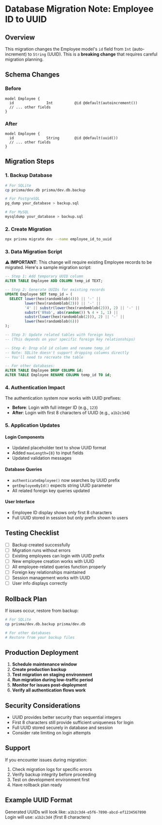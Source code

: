 # Database Migration Note: Employee ID to UUID

## Overview

This migration changes the Employee model's `id` field from `Int` (auto-increment) to `String` (UUID). This is a **breaking change** that requires careful migration planning.

## Schema Changes

### Before
```prisma
model Employee {
  id               Int          @id @default(autoincrement())
  // ... other fields
}
```

### After
```prisma
model Employee {
  id               String       @id @default(uuid())
  // ... other fields
}
```

## Migration Steps

### 1. Backup Database
```bash
# For SQLite
cp prisma/dev.db prisma/dev.db.backup

# For PostgreSQL
pg_dump your_database > backup.sql

# For MySQL
mysqldump your_database > backup.sql
```

### 2. Create Migration
```bash
npx prisma migrate dev --name employee_id_to_uuid
```

### 3. Data Migration Script

⚠️ **IMPORTANT**: This change will require existing Employee records to be migrated. Here's a sample migration script:

```sql
-- Step 1: Add temporary UUID column
ALTER TABLE Employee ADD COLUMN temp_id TEXT;

-- Step 2: Generate UUIDs for existing records
UPDATE Employee SET temp_id = (
  SELECT lower(hex(randomblob(4))) || '-' ||
         lower(hex(randomblob(2))) || '-' ||
         '4' || substr(lower(hex(randomblob(2))), 2) || '-' ||
         substr('89ab', abs(random()) % 4 + 1, 1) ||
         substr(lower(hex(randomblob(2))), 2) || '-' ||
         lower(hex(randomblob(6)))
);

-- Step 3: Update related tables with foreign keys
-- (This depends on your specific foreign key relationships)

-- Step 4: Drop old id column and rename temp_id
-- Note: SQLite doesn't support dropping columns directly
-- You'll need to recreate the table

-- For other databases:
ALTER TABLE Employee DROP COLUMN id;
ALTER TABLE Employee RENAME COLUMN temp_id TO id;
```

### 4. Authentication Impact

The authentication system now works with UUID prefixes:

- **Before**: Login with full integer ID (e.g., `123`)
- **After**: Login with first 8 characters of UUID (e.g., `a1b2c3d4`)

### 5. Application Updates

#### Login Components
- Updated placeholder text to show UUID format
- Added `maxLength={8}` to input fields
- Updated validation messages

#### Database Queries
- `authenticateEmployee()` now searches by UUID prefix
- `getEmployeeById()` expects string UUID parameter
- All related foreign key queries updated

#### User Interface
- Employee ID display shows only first 8 characters
- Full UUID stored in session but only prefix shown to users

## Testing Checklist

- [ ] Backup created successfully
- [ ] Migration runs without errors
- [ ] Existing employees can login with UUID prefix
- [ ] New employee creation works with UUID
- [ ] All employee-related queries function properly
- [ ] Foreign key relationships maintained
- [ ] Session management works with UUID
- [ ] User info displays correctly

## Rollback Plan

If issues occur, restore from backup:

```bash
# For SQLite
cp prisma/dev.db.backup prisma/dev.db

# For other databases
# Restore from your backup files
```

## Production Deployment

1. **Schedule maintenance window**
2. **Create production backup**
3. **Test migration on staging environment**
4. **Run migration during low-traffic period**
5. **Monitor for issues post-deployment**
6. **Verify all authentication flows work**

## Security Considerations

- UUID provides better security than sequential integers
- First 8 characters still provide sufficient uniqueness for login
- Full UUID stored securely in database and session
- Consider rate limiting on login attempts

## Support

If you encounter issues during migration:

1. Check migration logs for specific errors
2. Verify backup integrity before proceeding
3. Test on development environment first
4. Have rollback plan ready

## Example UUID Format

Generated UUIDs will look like: `a1b2c3d4-e5f6-7890-abcd-ef1234567890`
Login will use: `a1b2c3d4` (first 8 characters)
